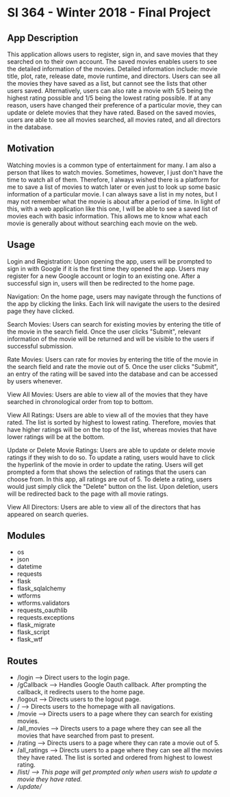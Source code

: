 # SI 364 - Winter 2018 - Final Project


## App Description
This application allows users to register, sign in, and save movies that they searched on to their own account. The saved movies enables users to see the detailed information of the movies. Detailed information include: movie title, plot, rate, release date, movie runtime, and directors. Users can see all the movies they have saved as a list, but cannot see the lists that other users saved. Alternatively, users can also rate a movie with 5/5 being the highest rating possible and 1/5 being the lowest rating possible. If at any reason, users have changed their preference of a particular movie, they can update or delete movies that they have rated.
Based on the saved movies, users are able to see all movies searched, all movies rated, and all directors in the database.

## Motivation
Watching movies is a common type of entertainment for many. I am also a person that likes to watch movies. Sometimes, however, I just don't have the time to watch all of them. Therefore, I always wished there is a platform for me to save a list of movies to watch later or even just to look up some basic information of a particular movie. I can always save a list in my notes, but I may not remember what the movie is about after a period of time. In light of this, with a web application like this one, I will be able to see a saved list of movies each with basic information. This allows me to know what each movie is generally about without searching each movie on the web.

## Usage
Login and Registration: Upon opening the app, users will be prompted to sign in with Google if it is the first time they opened the app. Users may register for a new Google account or login to an existing one. After a successful sign in, users will then be redirected to the home page.

Navigation: On the home page, users may navigate through the functions of the app by clicking the links. Each link will navigate the users to the desired page they have clicked.

Search Movies: Users can search for existing movies by entering the title of the movie in the search field. Once the user clicks "Submit", relevant information of the movie will be returned and will be visible to the users if successful submission.

Rate Movies: Users can rate for movies by entering the title of the movie in the search field and rate the movie out of 5. Once the user clicks "Submit", an entry of the rating will be saved into the database and can be accessed by users whenever.

View All Movies: Users are able to view all of the movies that they have searched in chronological order from top to bottom.

View All Ratings: Users are able to view all of the movies that they have rated. The list is sorted by highest to lowest rating. Therefore, movies that have higher ratings will be on the top of the list, whereas movies that have lower ratings will be at the bottom.

Update or Delete Movie Ratings: Users are able to update or delete movie ratings if they wish to do so. To update a rating, users would have to click the hyperlink of the movie in order to update the rating. Users will get prompted a form that shows the selection of ratings that the users can choose from. In this app, all ratings are out of 5. To delete a rating, users would just simply click the "Delete" button on the list. Upon deletion, users will be redirected back to the page with all movie ratings.

View All Directors: Users are able to view all of the directors that has appeared on search queries.

## Modules
- os
- json
- datetime
- requests
- flask
- flask_sqlalchemy
- wtforms
- wtforms.validators
- requests_oauthlib
- requests.exceptions
- flask_migrate
- flask_script
- flask_wtf

## Routes
- /login --> Direct users to the login page.
- /gCallback --> Handles Google Oauth callback. After prompting the callback, it redirects users to the home page.
- /logout --> Directs users to the logout page.
- / --> Directs users to the homepage with all navigations.
- /movie --> Directs users to a page where they can search for existing movies.
- /all_movies --> Directs users to a page where they can see all the movies that have searched from past to present.
- /rating --> Directs users to a page where they can rate a movie out of 5.
- /all_ratings --> Directs users to a page where they can see all the movies they have rated. The list is sorted and ordered from highest to lowest rating.
- /list/<i> --> This page will get prompted only when users wish to update a movie they have rated.
- /update/<title> --> Directs users to a page where they can update the rating of a movie they rated. This page allows users to select a new rating out of 5. Upon successful update, it redirects users to the all ratings page.
- /delete/<item> --> Route that allows users to delete a movie they have rated. Upon successful delete, it redirects users to the all ratings page.
- /director --> Directs users to a page where they can view all the directors that has been saved in the database so far. Therefore, the visible directors are based on the movies that the users have searched in the past.

## Requirements

### **Documentation README Requirements**

- [x] Create a `README.md` file for your app that includes the full list of requirements from this page. The ones you have completed should be bolded or checked off. (You bold things in Markdown by using two asterisks, like this: `**This text would be bold** and this text would not be`)

- [x] The `README.md` file should use markdown formatting and be clear / easy to read.

- [x] The `README.md` file should include a 1-paragraph (brief OK) description of what your application does

- [x] The `README.md` file should include a detailed explanation of how a user can user the running application (e.g. log in and see what, be able to save what, enter what, search for what... Give us examples of data to enter if it's not obviously stated in the app UI!)

- [x] The `README.md` file should include a list of every module that must be installed with `pip` if it's something you installed that we didn't use in a class session. If there are none, you should note that there are no additional modules to install.

- [x] The `README.md` file should include a list of all of the routes that exist in the app and the names of the templates each one should render OR, if a route does not render a template, what it returns (e.g. `/form` -> `form.html`, like [the list we provided in the instructions for HW2](https://www.dropbox.com/s/3a83ykoz79tqn8r/Screenshot%202018-02-15%2013.27.52.png?dl=0) and like you had to on the midterm, or `/delete -> deletes a song and redirects to index page`, etc).

### **Code Requirements**

- [x] Ensure that your `SI364final.py` file has all the setup (`app.config` values, import statements, code to run the app if that file is run, etc) necessary to run the Flask application, and the application runs correctly on `http://localhost:5000` (and the other routes you set up). **Your main file must be called** `SI364final.py`**, but of course you may include other files if you need.**

- [x] A user should be able to load `http://localhost:5000` and see the first page they ought to see on the application.

- [x] Include navigation in `base.html` with links (using `a href` tags) that lead to every other page in the application that a user should be able to click on. (e.g. in the lecture examples from the Feb 9 lecture, [like this](https://www.dropbox.com/s/hjcls4cfdkqwy84/Screenshot%202018-02-15%2013.26.32.png?dl=0) )

- [x] Ensure that all templates in the application inherit (using template inheritance, with `extends`) from `base.html` and include at least one additional `block`.

- [x] Must use user authentication (which should be based on the code you were provided to do this e.g. in HW4).

- [x] Must have data associated with a user and at least 2 routes besides `logout` that can only be seen by logged-in users.

- [x] At least 3 model classes *besides* the `User` class.

- [x] At least one one:many relationship that works properly built between 2 models.

- [x] At least one many:many relationship that works properly built between 2 models.

- [x] Successfully save data to each table.

- [x] Successfully query data from each of your models (so query at least one column, or all data, from every database table you have a model for) and use it to effect in the application (e.g. won't count if you make a query that has no effect on what you see, what is saved, or anything that happens in the app).

- [x] At least one query of data using an `.all()` method and send the results of that query to a template.

- [x] At least one query of data using a `.filter_by(...` and show the results of that query directly (e.g. by sending the results to a template) or indirectly (e.g. using the results of the query to make a request to an API or save other data to a table).

- [x] At least one helper function that is *not* a `get_or_create` function should be defined and invoked in the application.

- [x] At least two `get_or_create` functions should be defined and invoked in the application (such that information can be saved without being duplicated / encountering errors).

- [x] At least one error handler for a 404 error and a corresponding template.

- [x] At least one error handler for any other error (pick one -- 500? 403?) and a corresponding template.

- [x] Include at least 4 template `.html` files in addition to the error handling template files.

- [x] At least one Jinja template for loop and at least two Jinja template conditionals should occur amongst the templates.

- [x] At least one request to a REST API that is based on data submitted in a WTForm OR data accessed in another way online (e.g. scraping with BeautifulSoup that *does* accord with other involved sites' Terms of Service, etc).

- [x] Your application should use data from a REST API or other source such that the application processes the data in some way and saves some information that came from the source *to the database* (in some way).

- [x] At least one WTForm that sends data with a `GET` request to a *new* page.

- [x] At least one WTForm that sends data with a `POST` request to the *same* page. (NOT counting the login or registration forms provided for you in class.)

- [x] At least one WTForm that sends data with a `POST` request to a *new* page. (NOT counting the login or registration forms provided for you in class.)

- [x] At least two custom validators for a field in a WTForm, NOT counting the custom validators included in the log in/auth code.

- [x] Include at least one way to *update* items saved in the database in the application (like in HW5).

- [x] Include at least one way to *delete* items saved in the database in the application (also like in HW5).

- [x] Include at least one use of `redirect`.

- [x] Include at least two uses of `url_for`. (HINT: Likely you'll need to use this several times, really.)

- [x] Have at least 5 view functions that are not included with the code we have provided. (But you may have more! *Make sure you include ALL view functions in the app in the documentation and navigation as instructed above.*)

## Additional Requirements

- [ ] (100 points) Include a use of an AJAX request in your application that accesses and displays useful (for use of your application) data.
- [x]  (100 points) Create, run, and commit at least one migration.
- [ ] (100 points) Include file upload in your application and save/use the results of the file. (We did not explicitly learn this in class, but there is information available about it both online and in the Grinberg book.)
- [x]  (100 points) Deploy the application to the internet (Heroku) — only counts if it is up when we grade / you can show proof it is up at a URL and tell us what the URL is in the README. (Heroku deployment as we taught you is 100% free so this will not cost anything.)
- [x]  (100 points) Implement user sign-in with OAuth (from any other service), and include that you need a *specific-service* account in the README, in the same section as the list of modules that must be installed.
